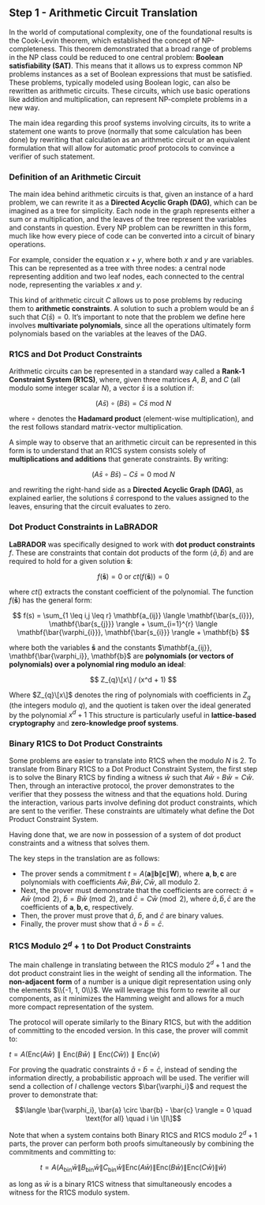 ## Step 1 - Arithmetic Circuit Translation

In the world of computational complexity, one of the foundational results is the Cook-Levin theorem, which established the concept of NP-completeness. This theorem demonstrated that a broad range of problems in the NP class could be reduced to one central problem: **Boolean satisfiability (SAT)**. This means that it allows us to express common NP problems instances as a set of Boolean expressions that must be satisfied. These problems, typically modeled using Boolean logic, can also be rewritten as arithmetic circuits. These circuits, which use basic operations like addition and multiplication, can represent NP-complete problems in a new way.

The main idea regarding this proof systems involving circuits, its to write a statement one wants to prove (normally that some calculation has been done) by rewriting that calculation as an arithmetic circuit or an equivalent formulation that will allow for automatic proof protocols to convince a verifier of such statement.

### Definition of an Arithmetic Circuit

The main idea behind arithmetic circuits is that, given an instance of a hard problem, we can rewrite it as a **Directed Acyclic Graph (DAG)**, which can be imagined as a tree for simplicity. Each node in the graph represents either a sum or a multiplication, and the leaves of the tree represent the variables and constants in question. Every NP problem can be rewritten in this form, much like how every piece of code can be converted into a circuit of binary operations.

For example, consider the equation $x + y$, where both $x$ and $y$ are variables. This can be represented as a tree with three nodes: a central node representing addition and two leaf nodes, each connected to the central node, representing the variables $x$ and $y$.

This kind of arithmetic circuit $C$ allows us to pose problems by reducing them to **arithmetic constraints**. A solution to such a problem would be an $\bar{s}$ such that $C(\bar{s}) = 0$. It’s important to note that the problem we define here involves **multivariate polynomials**, since all the operations ultimately form polynomials based on the variables at the leaves of the DAG.

### R1CS and Dot Product Constraints

Arithmetic circuits can be represented in a standard way called a **Rank-1 Constraint System (R1CS)**, where, given three matrices $A$, $B$, and $C$ (all modulo some integer scalar $N$), a vector $\bar{s}$ is a solution if:

$$
(A \bar{s}) \circ (B \bar{s}) = C \bar{s} \text{ mod } N
$$

where $\circ$ denotes the **Hadamard product** (element-wise multiplication), and the rest follows standard matrix-vector multiplication.  

A simple way to observe that an arithmetic circuit can be represented in this form is to understand that an R1CS system consists solely of **multiplications and additions** that generate constraints. By writing:

$$
(A\bar{s} \circ B\bar{s}) - C\bar{s} = 0 \text{ mod } N
$$

and rewriting the right-hand side as a **Directed Acyclic Graph (DAG)**, as explained earlier, the solutions $\bar{s}$ correspond to the values assigned to the leaves, ensuring that the circuit evaluates to zero.

### Dot Product Constraints in LaBRADOR

**LaBRADOR** was specifically designed to work with **dot product constraints** $f$. These are constraints that contain dot products of the form $\langle \bar{a}, \bar{b} \rangle$ and are required to hold for a given solution $\mathbf{\bar{s}}$:

$$
f(\mathbf{\bar{s}})=0 \text{ or } ct(f(\mathbf{\bar{s}})) = 0
$$

where $ct()$ extracts the constant coefficient of the polynomial. The function $f(\mathbf{\bar{s}})$ has the general form:

$$
f(s) = \sum_{1 \leq i,j \leq r} \mathbf{a_{ij}} \langle \mathbf{\bar{s_{i}}}, \mathbf{\bar{s_{j}}} \rangle + \sum_{i=1}^{r} \langle \mathbf{\bar{\varphi_{i}}}, \mathbf{\bar{s_{i}}} \rangle + \mathbf{b}
$$

where both the variables $\mathbf{\bar{s}}$ and the constants $\mathbf{a_{ij}}, \mathbf{\bar{\varphi_i}}, \mathbf{b}$ are **polynomials (or vectors of polynomials) over a polynomial ring modulo an ideal**:

$$
Z_{q}\[x\] / (x^d + 1)
$$

Where $Z_{q}\[x\]$ denotes the ring of polynomials with coefficients in $Z_{q}$ (the integers modulo $q$), and the quotient is taken over the ideal generated by the polynomial $x^d + 1$
This structure is particularly useful in **lattice-based cryptography** and **zero-knowledge proof systems**.


### Binary R1CS to Dot Product Constraints

Some problems are easier to translate into R1CS when the modulo $N$ is $2$. To translate from Binary R1CS to a Dot Product Constraint System, the first step is to solve the Binary R1CS by finding a witness $\bar{w}$ such that $A \bar{w} \circ B \bar{w} = C \bar{w}$. Then, through an interactive protocol, the prover demonstrates to the verifier that they possess the witness and that the equations hold. During the interaction, various parts involve defining dot product constraints, which are sent to the verifier. These constraints are ultimately what define the Dot Product Constraint System.

Having done that, we are now in possession of a system of dot product constraints and a witness that solves them.

The key steps in the translation are as follows:
- The prover sends a commitment $t = A(\mathbf{a} \lVert \mathbf{b} \lVert \mathbf{c} \lVert \mathbf{W})$, where $\mathbf{a}, \mathbf{b}, \mathbf{c}$ are polynomials with coefficients $A \bar{w}, B \bar{w}, C \bar{w}$, all modulo $2$.
- Next, the prover must demonstrate that the coefficients are correct: $\bar{a} = A \bar{w} \pmod{2}$, $\bar{b} = B \bar{w} \pmod{2}$, and $\bar{c} = C \bar{w} \pmod{2}$, where $\bar{a}, \bar{b}, \bar{c}$ are the coefficients of $\mathbf{a}, \mathbf{b}, \mathbf{c}$, respectively.
- Then, the prover must prove that $\bar{a}$, $\bar{b}$, and $\bar{c}$ are binary values.
- Finally, the prover must show that $\bar{a} \circ \bar{b} = \bar{c}$.


### R1CS Modulo $2^{d}+1$ to Dot Product Constraints

The main challenge in translating between the R1CS modulo $2^{d}+1$ and the dot product constraint lies in the weight of sending all the information. The **non-adjacent form** of a number is a unique digit representation using only the elements $\\{-1, 1, 0\\}$. We will leverage this form to rewrite all our components, as it minimizes the Hamming weight and allows for a much more compact representation of the system. 

The protocol will operate similarly to the Binary R1CS, but with the addition of committing to the encoded version. In this case, the prover will commit to:

$t = A(\text{Enc}(A \bar{w}) \parallel \text{Enc}(B \bar{w}) \parallel \text{Enc}(C \bar{w})) \parallel \text{Enc}(\bar{w})$

For proving the quadratic constraints $\bar{a} \circ \bar{b} = \bar{c}$, instead of sending the information directly, a probabilistic approach will be used. The verifier will send a collection of $l$ challenge vectors $\bar{\varphi_i}$ and request the prover to demonstrate that:

$$\langle \bar{\varphi_i}, \bar{a} \circ \bar{b} - \bar{c} \rangle = 0 \quad \text{for all} \quad i \in \[l\]$$

Note that when a system contains both Binary R1CS and R1CS modulo $2^{d}+1$ parts, the prover can perform both proofs simultaneously by combining the commitments and committing to:

$$t = A(A_{\text{bin}}\bar{w} \lVert B_{\text{bin}}\bar{w} \lVert C_{\text{bin}}\bar{w} \lVert \text{Enc}(A \bar{w}) \lVert \text{Enc}(B \bar{w}) \lVert \text{Enc}(C \bar{w}) \lVert \bar{w})$$

as long as $\bar{w}$ is a binary R1CS witness that simultaneously encodes a witness for the R1CS modulo system.





